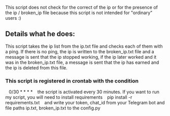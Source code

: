 This script does not check for the correct of the ip or for the presence of the ip / broken_ip file because this script is not intended for "ordinary" users :)
## Details what he does:
This script takes the ip list from the ip.txt file and checks each of them with a ping. If there is no ping, the ip is written to the broken_ip.txt file and a message is sent that the ip stopped working, if the ip later worked and it was in the broken_ip.txt file, a message is sent that the ip has earned and the ip is deleted from this file. 
### This script is registered in crontab with the condition
`` ``
0/30 * * * *
`` ``
the script is activated every 30 minutes. 
If you want to run my script, you will need to install requirements
`` ``
pip install -r requirements.txt
`` ``
and write your token, chat_id from your Telegram bot and file paths ip.txt, broken_ip.txt to the config.py